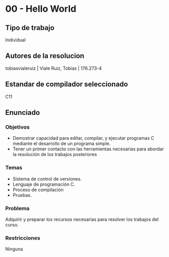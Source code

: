 # 00 - Hello World

## Tipo de trabajo
Individual

## Autores de la resolucion
tobiasvialeruiz | Viale Ruiz, Tobias | 176.273-4

## Estandar de compilador seleccionado
C11

## Enunciado
### Objetivos
* Demostrar capacidad para editar, compilar, y ejecutar programas C mediante el
desarrollo de un programa simple.
* Tener un primer contacto con las herramientas necesarias para abordar la resolución
de los trabajos posteriores

### Temas
* Sistema de control de versiones.
* Lenguaje de programación C.
* Proceso de compilación
* Pruebas.

### Problema
Adquirir y preparar los recursos necesarias para resolver los trabajos del curso.

### Restricciones
Ninguna
